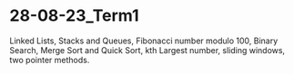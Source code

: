 # 28-08-23_Term1
Linked Lists, Stacks and Queues, Fibonacci number modulo 100, Binary Search, Merge Sort and Quick Sort, kth Largest number, sliding windows, two pointer methods.
